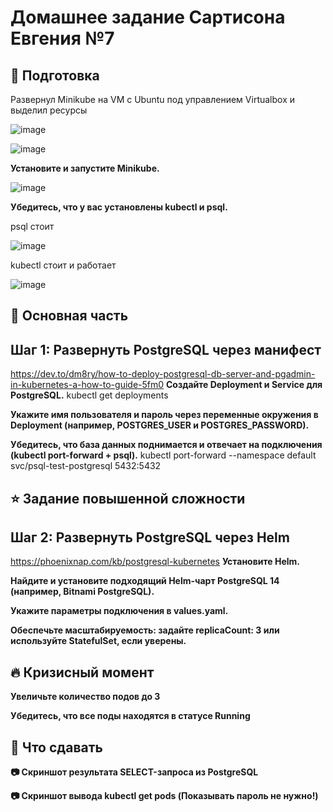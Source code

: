# Домашнее задание Сартисона Евгения №7 #


## 🚧  Подготовка ##

Развернул Minikube на VM с Ubuntu под управлением Virtualbox и выделил ресурсы

![image](https://github.com/user-attachments/assets/d3027109-5ded-48cb-80c4-fbcf7b4408c1)

![image](https://github.com/user-attachments/assets/05e58bc6-67a8-49ec-aadb-c742c0166a2b)


**Установите и запустите Minikube.**

![image](https://github.com/user-attachments/assets/2aae8a08-ace9-4a33-b8a6-b5ee2c3799a2)


**Убедитесь, что у вас установлены kubectl и psql.**

psql стоит 

![image](https://github.com/user-attachments/assets/57e48cc4-0f09-4b07-a67c-3ac731b58957)

kubectl стоит и работает

![image](https://github.com/user-attachments/assets/b1358a70-9a67-4626-a49a-1235dc15509c)


## 🔨 Основная часть ##
## Шаг 1: Развернуть PostgreSQL через манифест ##
https://dev.to/dm8ry/how-to-deploy-postgresql-db-server-and-pgadmin-in-kubernetes-a-how-to-guide-5fm0
**Создайте Deployment и Service для PostgreSQL.**
kubectl get deployments



**Укажите имя пользователя и пароль через переменные окружения в Deployment (например, POSTGRES_USER и POSTGRES_PASSWORD).**


**Убедитесь, что база данных поднимается и отвечает на подключения (kubectl port-forward + psql).**
kubectl port-forward --namespace default svc/psql-test-postgresql 5432:5432

## ⭐ Задание повышенной сложности ##
## Шаг 2: Развернуть PostgreSQL через Helm ##
https://phoenixnap.com/kb/postgresql-kubernetes
**Установите Helm.**

**Найдите и установите подходящий Helm-чарт PostgreSQL 14 (например, Bitnami PostgreSQL).**

**Укажите параметры подключения в values.yaml.**

**Обеспечьте масштабируемость: задайте replicaCount: 3 или используйте StatefulSet, если уверены.**


## 🔥 Кризисный момент ## 

**Увеличьте количество подов до 3**

**Убедитесь, что все поды находятся в статусе Running**


## 📎 Что сдавать ## 

**📷 Скриншот результата SELECT-запроса из PostgreSQL**

**📷 Скриншот вывода kubectl get pods (Показывать пароль не нужно!)**
